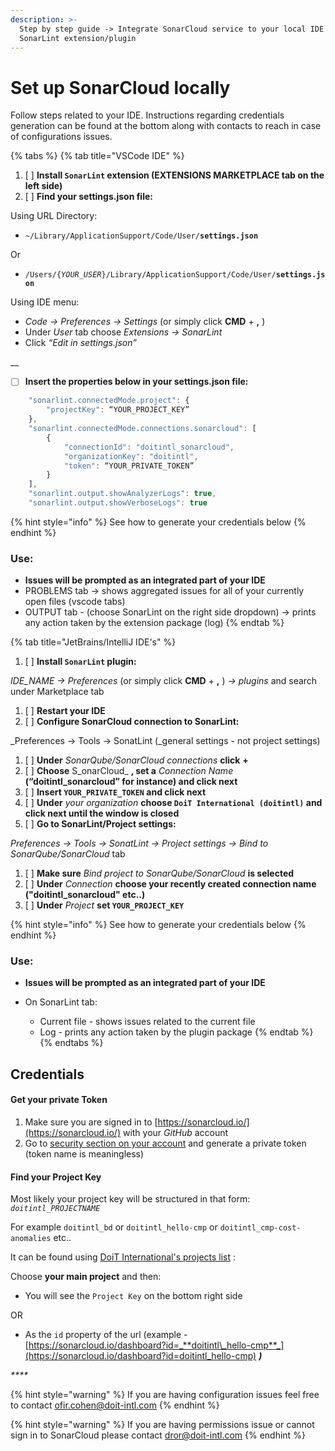 ```yaml
---
description: >-
  Step by step guide -> Integrate SonarCloud service to your local IDE using
  SonarLint extension/plugin
---
```


# Set up SonarCloud locally



Follow steps related to your IDE. Instructions regarding credentials generation can be found at the bottom along with contacts to reach in case of configurations issues.

{% tabs %}
{% tab title="VSCode IDE" %}
1. [ ] **Install `SonarLint` extension \(EXTENSIONS MARKETPLACE tab on the left side\)**
2. [ ] **Find your settings.json file:**

Using URL Directory:

*  `~/Library/ApplicationSupport/Code/User/`**`settings.json`**

Or

* `/Users/{`_`YOUR_USER`_`}/Library/ApplicationSupport/Code/User/`**`settings.json`**

Using IDE menu:

* _Code -&gt; Preferences  -&gt; Settings_ \(or simply click **CMD** + **,** \)
* Under _User_  tab choose _Extensions -&gt; SonarLint_
* Click _“Edit in settings.json”_

\_\_

* [ ] **Insert the properties below in your settings.json file:**

```javascript
    "sonarlint.connectedMode.project": {
        "projectKey": “YOUR_PROJECT_KEY”
    },
    "sonarlint.connectedMode.connections.sonarcloud": [
        {
            "connectionId": "doitintl_sonarcloud",
            "organizationKey": "doitintl",
            "token": “YOUR_PRIVATE_TOKEN”
        }
    ],
    "sonarlint.output.showAnalyzerLogs": true,
    "sonarlint.output.showVerboseLogs": true
```

{% hint style="info" %}
See how to generate your credentials below
{% endhint %}



### Use:

* **Issues will be prompted as an integrated part of your IDE** 
* PROBLEMS tab -&gt; shows aggregated issues for all of your currently open files \(vscode tabs\)
* OUTPUT tab - \(choose SonarLint on the right side dropdown\) -&gt;  prints any action taken by the extension package \(log\)
{% endtab %}

{% tab title="JetBrains/IntelliJ IDE\'s" %}
1. [ ] **Install `SonarLint` plugin:**

_IDE\_NAME -&gt; Preferences_ \(or simply click **CMD** + **,** \) _-&gt; plugins_  and search under Marketplace tab

1. [ ] **Restart your IDE**
2. [ ] **Configure SonarCloud connection to SonarLint:**

_Preferences -&gt; Tools -&gt; SonatLint \(_general settings - not project settings\)

1. [ ] **Under** _SonarQube/SonarCloud_ _connections_ **click** **+**
2. [ ] **Choose** S_onarCloud_ **, set a** _Connection Name_ **\(“doitintl\_sonarcloud” for instance\) and click next**
3. [ ] **Insert `YOUR_PRIVATE_TOKEN` and click next**
4. [ ] **Under** _your organization_ **choose `DoiT International (doitintl)` and click next until the window is closed**
5. [ ] **Go to SonarLint/Project settings:**

_Preferences -&gt; Tools -&gt; SonatLint -&gt; Project settings -&gt; Bind to SonarQube/SonarCloud_  tab

1. [ ] **Make sure** _Bind project to SonarQube/SonarCloud_  **is selected**
2. [ ] **Under** _Connection_  **choose your recently created connection name \("doitintl\_sonarcloud" etc..\)**
3. [ ] **Under** _Project_  **set `YOUR_PROJECT_KEY`**

{% hint style="info" %}
See how to generate your credentials below
{% endhint %}

### 

### Use:

* **Issues will be prompted as an integrated part of your IDE** 
* On SonarLint tab:

  * Current file -  shows issues related to the current file
  * Log - prints any action taken by the plugin package
{% endtab %}
{% endtabs %}



## Credentials

#### **Get your private Token** 

1. Make sure you are signed in to [https://sonarcloud.io/](https://sonarcloud.io/) with your _GitHub_ account
2. Go to [security section on your account](https://sonarcloud.io/account/security/) and generate a private token \(token name is meaningless\) 



#### Find your Project Key

Most likely your project key will be structured in that form: _`doitintl_PROJECTNAME`_

For example `doitintl_bd` or `doitintl_hello-cmp` or `doitintl_cmp-cost-anomalies` etc..

It can be found using [DoiT International's projects list](https://sonarcloud.io/organizations/doitintl/projects) :

Choose **your main project** and then:

* You will see the `Project Key` on the bottom right side

OR 

* As the `id` property of the url \(example - [https://sonarcloud.io/dashboard?id=_**doitintl\_hello-cmp**_](https://sonarcloud.io/dashboard?id=doitintl_hello-cmp) _**\)**_

_\*\*\*\*_

{% hint style="warning" %}
If you are having configuration issues feel free to contact [ofir.cohen@doit-intl.com](mailto:ofir.cohen@doit-intl.com)
{% endhint %}

{% hint style="warning" %}
If you are having permissions issue or cannot sign in to SonarCloud please contact [dror@doit-intl.com](mailto:dror@doit-intl.com)
{% endhint %}

